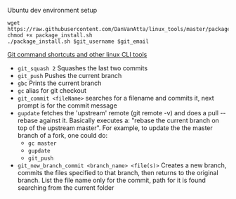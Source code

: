 Ubuntu dev environment setup
```
wget https://raw.githubusercontent.com/DanVanAtta/linux_tools/master/package_install.sh
chmod +x package_install.sh
./package_install.sh $git_username $git_email
```

[Git command shortcuts and other linux CLI tools](https://github.com/DanVanAtta/linux_tools/tree/master/bin)


- `git_squash 2`  Squashes the last two commits
- `git_push` Pushes the current branch
- `gbc` Prints the current branch
- `gc` alias for git checkout
- `git_commit <fileName>` searches for a filename and commits it, next prompt is for the commit message
- `gupdate` fetches the 'upstream' remote (git remote -v) and does a pull --rebase against it. Basically executes a: "rebase the current branch on top of the upstream master". For example, to update the the master branch of a fork, one could do:
  - `gc master`
  - `gupdate`
  - `git_push`
- `git_new_branch_commit <branch_name> <file(s)>` Creates a new branch, commits the files specified to that branch, then returns to the original branch. List the file name only for the commit, path for it is found searching from the current folder
